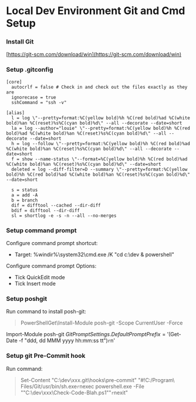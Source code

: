 # Local Dev Environment Git and Cmd Setup

### Install Git

[https://git-scm.com/download/win](https://git-scm.com/download/win)

### Setup .gitconfig

````
[core]
  autocrlf = false # Check in and check out the files exactly as they are
  ignorecase = true
  sshCommand = "ssh -v"

[alias]
  l = log \"--pretty=format:%C(yellow bold)%h %C(red bold)%ad %C(white bold)%an %C(reset)%s%C(cyan bold)%d\" --all --decorate --date=short
  la = log --author="louie" \"--pretty=format:%C(yellow bold)%h %C(red bold)%ad %C(white bold)%an %C(reset)%s%C(cyan bold)%d\" --all --decorate --date=short
  h = log --follow \"--pretty=format:%C(yellow bold)%h %C(red bold)%ad %C(white bold)%an %C(reset)%s%C(cyan bold)%d\" --all --decorate --date=short
  f = show --name-status \"--format=%C(yellow bold)%h %C(red bold)%ad %C(white bold)%an %C(reset)%s%C(cyan bold)%d\" --date=short
  deleted = log --diff-filter=D --summary \"--pretty=format:%C(yellow bold)%h %C(red bold)%ad %C(white bold)%an %C(reset)%s%C(cyan bold)%d\" --date=short

  s = status
  a = add -A
  b = branch
  dif = difftool --cached --dir-diff
  bdif = difftool --dir-diff
  sl = shortlog -e -s -n --all --no-merges   
````

### Setup command prompt

Configure command prompt shortcut:
- Target: %windir%\system32\cmd.exe /K "cd c:\dev & powershell"

Configure command prompt Options:
- Tick QuickEdit mode
- Tick Insert mode

### Setup poshgit

Run command to install posh-git:
> PowerShellGet\Install-Module posh-git -Scope CurrentUser -Force

Import-Module posh-git
$GitPromptSettings.DefaultPromptPrefix = '$(Get-Date -f "ddd, dd MMM yyyy hh:mm:ss tt")`r`n'

### Setup git Pre-Commit hook

Run command:
> Set-Content "C:\dev\xxx\.git\hooks\pre-commit" "#!C:/Program\ Files/Git/usr/bin/sh.exe`r`nexec powershell.exe -File ""C:\dev\xxx\Check-Code-Blah.ps1""`r`nexit"

